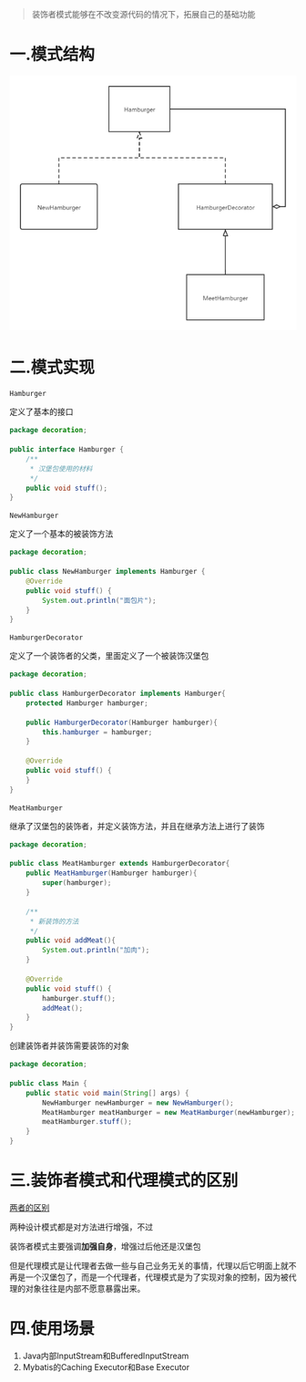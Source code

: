 > 装饰者模式能够在不改变源代码的情况下，拓展自己的基础功能

# 一.模式结构

![](https://raw.githubusercontent.com/MrWater233/PictureHost/master/%E8%A3%85%E9%A5%B0%E8%80%85%E6%A8%A1%E5%BC%8FUML%E5%9B%BE.png)

# 二.模式实现

`Hamburger`

定义了基本的接口

```java
package decoration;

public interface Hamburger {
    /**
     * 汉堡包使用的材料
     */
    public void stuff();
}

```

`NewHamburger`

定义了一个基本的被装饰方法

```java
package decoration;

public class NewHamburger implements Hamburger {
    @Override
    public void stuff() {
        System.out.println("面包片");
    }
}

```

`HamburgerDecorator`

定义了一个装饰者的父类，里面定义了一个被装饰汉堡包

```java
package decoration;

public class HamburgerDecorator implements Hamburger{
    protected Hamburger hamburger;

    public HamburgerDecorator(Hamburger hamburger){
        this.hamburger = hamburger;
    }

    @Override
    public void stuff() {
    }
}

```

`MeatHamburger`

继承了汉堡包的装饰者，并定义装饰方法，并且在继承方法上进行了装饰

```java
package decoration;

public class MeatHamburger extends HamburgerDecorator{
    public MeatHamburger(Hamburger hamburger){
        super(hamburger);
    }

    /**
     * 新装饰的方法
     */
    public void addMeat(){
        System.out.println("加肉");
    }

    @Override
    public void stuff() {
        hamburger.stuff();
        addMeat();
    }
}

```

创建装饰者并装饰需要装饰的对象

```java
package decoration;

public class Main {
    public static void main(String[] args) {
        NewHamburger newHamburger = new NewHamburger();
        MeatHamburger meatHamburger = new MeatHamburger(newHamburger);
        meatHamburger.stuff();
    }
}
```

# 三.装饰者模式和代理模式的区别

[两者的区别](https://www.zhihu.com/question/41988550)

两种设计模式都是对方法进行增强，不过

装饰者模式主要强调**加强自身**，增强过后他还是汉堡包

但是代理模式是让代理者去做一些与自己业务无关的事情，代理以后它明面上就不再是一个汉堡包了，而是一个代理者，代理模式是为了实现对象的控制，因为被代理的对象往往是内部不愿意暴露出来。

# 四.使用场景

1. Java内部InputStream和BufferedInputStream
2. Mybatis的Caching Executor和Base Executor